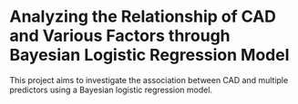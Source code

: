 # Analyzing the Relationship of CAD and Various Factors through Bayesian Logistic Regression Model
This project aims to investigate the association between CAD and multiple predictors using a Bayesian logistic regression model.

